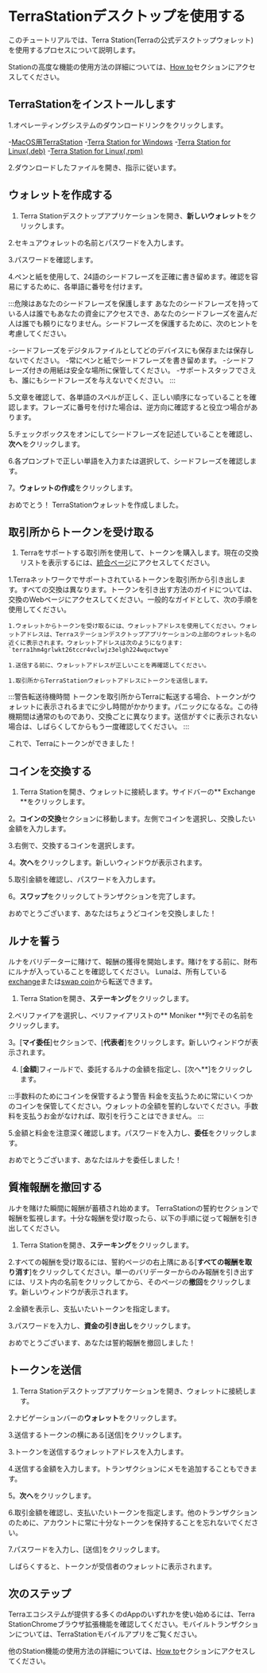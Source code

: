 # TerraStationデスクトップを使用する

このチュートリアルでは、Terra Station(Terraの公式デスクトップウォレット)を使用するプロセスについて説明します。

Stationの高度な機能の使用方法の詳細については、[How to](/ja/How-to/Terra-Station/Wallet.html)セクションにアクセスしてください。

## TerraStationをインストールします

1.オペレーティングシステムのダウンロードリンクをクリックします。

-[MacOS用TerraStation](https://github.com/terra-money/station/releases/download/v3.5.0/Terra.Station-1.1.0.dmg)
-[Terra Station for Windows](https://github.com/terra-money/station/releases/download/v3.5.0/Terra.Station.Setup.1.1.0.exe)
-[Terra Station for Linux(.deb)](https://github.com/terra-money/station/releases/download/v3.5.0/station-electron_1.1.1_amd64.deb)
-[Terra Station for Linux(.rpm)](https://github.com/terra-money/station/releases/download/v3.5.0/station-electron-1.1.1.x86_64.rpm)

2.ダウンロードしたファイルを開き、指示に従います。

## ウォレットを作成する

1. Terra Stationデスクトップアプリケーションを開き、**新しいウォレット**をクリックします。

2.セキュアウォレットの名前とパスワードを入力します。

3.パスワードを確認します。

4.ペンと紙を使用して、24語のシードフレーズを正確に書き留めます。確認を容易にするために、各単語に番号を付けます。

:::危険はあなたのシードフレーズを保護します
あなたのシードフレーズを持っている人は誰でもあなたの資金にアクセスでき、あなたのシードフレーズを盗んだ人は誰でも頼りになりません。シードフレーズを保護するために、次のヒントを考慮してください。

-シードフレーズをデジタルファイルとしてどのデバイスにも保存または保存しないでください。
-常にペンと紙でシードフレーズを書き留めます。
-シードフレーズ付きの用紙は安全な場所に保管してください。
-サポートスタッフでさえも、誰にもシードフレーズを与えないでください。
:::

5.文章を確認して、各単語のスペルが正しく、正しい順序になっていることを確認します。フレーズに番号を付けた場合は、逆方向に確認すると役立つ場合があります。

5.チェックボックスをオンにしてシードフレーズを記述していることを確認し、**次へ**をクリックします。

6.各プロンプトで正しい単語を入力または選択して、シードフレーズを確認します。

7。**ウォレットの作成**をクリックします。

おめでとう！ TerraStationウォレットを作成しました。

## 取引所からトークンを受け取る

1. Terraをサポートする取引所を使用して、トークンを購入します。現在の交換リストを表示するには、[統合ページ](/ja/Reference/integers.html#exchanges)にアクセスしてください。

1.Terraネットワークでサポートされているトークンを取引所から引き出します。すべての交換は異なります。トークンを引き出す方法のガイドについては、交換のWebページにアクセスしてください。一般的なガイドとして、次の手順を使用してください。

    1.ウォレットからトークンを受け取るには、ウォレットアドレスを使用してください。ウォレットアドレスは、Terraステーションデスクトップアプリケーションの上部のウォレット名の近くに表示されます。ウォレットアドレスは次のようになります: `terra1hm4grlwkt26tccr4vclwjz3elgh224wquctwye`

    1.送信する前に、ウォレットアドレスが正しいことを再確認してください。

    1.取引所からTerraStationウォレットアドレスにトークンを送信します。

:::警告転送待機時間
トークンを取引所からTerraに転送する場合、トークンがウォレットに表示されるまでに少し時間がかかります。パニックになるな。この待機期間は通常のものであり、交換ごとに異なります。送信がすぐに表示されない場合は、しばらくしてからもう一度確認してください。
:::

これで、Terraにトークンができました！

## コインを交換する

1. Terra Stationを開き、ウォレットに接続します。サイドバーの** Exchange **をクリックします。

2。**コインの交換**セクションに移動します。左側でコインを選択し、交換したい金額を入力します。

3.右側で、交換するコインを選択します。

4。**次へ**をクリックします。新しいウィンドウが表示されます。

5.取引金額を確認し、パスワードを入力します。

6。**スワップ**をクリックしてトランザクションを完了します。

おめでとうございます、あなたはちょうどコインを交換しました！

## ルナを誓う

ルナをバリデーターに賭けて、報酬の獲得を開始します。賭けをする前に、財布にルナが入っていることを確認してください。 Lunaは、所有している[exchange](#receive-tokens-from-an-exchange)または[swap coin](#swap-coins)から転送できます。

1. Terra Stationを開き、**ステーキング**をクリックします。

2.ベリファイアを選択し、ベリファイアリストの** Moniker **列でその名前をクリックします。

3。[**マイ委任**]セクションで、[**代表者**]をクリックします。新しいウィンドウが表示されます。

4. [**金額**]フィールドで、委託するルナの金額を指定し、[次へ**]をクリックします。

:::手数料のためにコインを保管するよう警告
料金を支払うために常にいくつかのコインを保管してください。ウォレットの全額を誓約しないでください。手数料を支払うお金がなければ、取引を行うことはできません。
:::

5.金額と料金を注意深く確認します。パスワードを入力し、**委任**をクリックします。

おめでとうございます、あなたはルナを委任しました！

## 質権報酬を撤回する

ルナを賭けた瞬間に報酬が蓄積され始めます。 TerraStationの誓約セクションで報酬を監視します。十分な報酬を受け取ったら、以下の手順に従って報酬を引き出してください。

1. Terra Stationを開き、**ステーキング**をクリックします。

2.すべての報酬を受け取るには、誓約ページの右上隅にある[**すべての報酬を取り消す**]をクリックしてください。単一のバリデーターからのみ報酬を引き出すには、リスト内の名前をクリックしてから、そのページの**撤回**をクリックします。新しいウィンドウが表示されます。

2.金額を表示し、支払いたいトークンを指定します。

3.パスワードを入力し、**資金の引き出し**をクリックします。

おめでとうございます、あなたは誓約報酬を撤回しました！

## トークンを送信

1. Terra Stationデスクトップアプリケーションを開き、ウォレットに接続します。

2.ナビゲーションバーの**ウォレット**をクリックします。

3.送信するトークンの横にある[送信]をクリックします。

3.トークンを送信するウォレットアドレスを入力します。

4.送信する金額を入力します。トランザクションにメモを追加することもできます。

5。**次へ**をクリックします。

6.取引金額を確認し、支払いたいトークンを指定します。他のトランザクションのために、アカウントに常に十分なトークンを保持することを忘れないでください。

7.パスワードを入力し、[送信]をクリックします。

しばらくすると、トークンが受信者のウォレットに表示されます。

## 次のステップ

Terraエコシステムが提供する多くのdAppのいずれかを使い始めるには、Terra StationChromeブラウザ拡張機能を確認してください。モバイルトランザクションについては、TerraStationモバイルアプリをご覧ください。

他のStation機能の使用方法の詳細については、[How to](/ja/How-to/Terra-Station/Wallet.html)セクションにアクセスしてください。 